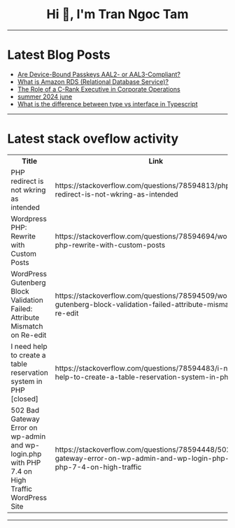<h1 align="center">Hi 👋, I'm Tran Ngoc Tam</h1>

---

# Latest Blog Posts 
<!-- BLOG-POST-LIST:START -->
- [Are Device-Bound Passkeys AAL2- or AAL3-Compliant?](https://dev.to/corbado/are-device-bound-passkeys-aal2-or-aal3-compliant-504b)
- [What is Amazon RDS &lpar;Relational Database Service&rpar;?](https://dev.to/devops_den/what-is-amazon-rds-relational-database-service-22ld)
- [The Role of a C-Rank Executive in Corporate Operations](https://dev.to/nandha_krishnan_nk/the-role-of-a-c-rank-executive-in-corporate-operations-3087)
- [summer 2024 june](https://dev.to/omprakash2929/summer-2024-june-4d35)
- [What is the difference between type vs interface in Typescript](https://dev.to/xuanmingl/what-is-the-difference-between-type-vs-interface-in-typescript-2f1i)
<!-- BLOG-POST-LIST:END -->

---

# Latest stack oveflow activity
<table>
  <tr><th>Title</th><th>Link</th></tr>
  <!-- STACKOVERFLOW:START --><tr><td>PHP redirect is not wkring as intended</td><td>https://stackoverflow.com/questions/78594813/php-redirect-is-not-wkring-as-intended</td></tr><tr><td>Wordpress PHP: Rewrite with Custom Posts</td><td>https://stackoverflow.com/questions/78594694/wordpress-php-rewrite-with-custom-posts</td></tr><tr><td>WordPress Gutenberg Block Validation Failed: Attribute Mismatch on Re-edit</td><td>https://stackoverflow.com/questions/78594509/wordpress-gutenberg-block-validation-failed-attribute-mismatch-on-re-edit</td></tr><tr><td>I need help to create a table reservation system in PHP [closed]</td><td>https://stackoverflow.com/questions/78594483/i-need-help-to-create-a-table-reservation-system-in-php</td></tr><tr><td>502 Bad Gateway Error on wp-admin and wp-login.php with PHP 7.4 on High Traffic WordPress Site</td><td>https://stackoverflow.com/questions/78594448/502-bad-gateway-error-on-wp-admin-and-wp-login-php-with-php-7-4-on-high-traffic</td></tr><!-- STACKOVERFLOW:END -->
</table>

---


